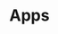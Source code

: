 ---
description: "Check out my iOS, iPadOS and macOS apps. Visit the Yaacoub page to learn more, download my apps and contact me."
layout: "apps"
image: "apps/social.png"
secret_message: "Rick and Morty: Wubba lubba dub dub!"
title: "Apps"
---